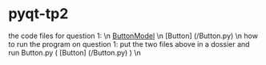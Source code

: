 # pyqt-tp2
the code files for question 1: \n
[ButtonModel](/ButtonModel.py) \n
[Button] (/Button.py) \n
how to run the program on question 1: put the two files above in a dossier and run Button.py ( [Button] (/Button.py) ) \n


